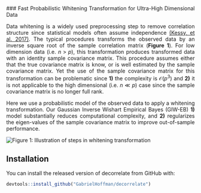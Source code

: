 
<!-- README.md is generated from README.Rmd. Please edit that file -->
<!-- badges: start -->
<!-- badges: end -->

<br>
<br>
<div style="text-align: justify">
### Fast Probabilistic Whitening Transformation for Ultra-High Dimensional Data

Data whitening is a widely used preprocessing step to remove correlation
structure since statistical models often assume independence [(Kessy, et
al. 2017)](https://doi.org/10.1080/00031305.2016.1277159). The typical
procedures transforms the observed data by an inverse square root of the
sample correlation matrix (**Figure 1**). For low dimension data
(i.e. *n* \> *p*), this transformation produces transformed data with an
identity sample covariance matrix. This procedure assumes either that
the true covariance matrix is know, or is well estimated by the sample
covariance matrix. Yet the use of the sample covariance matrix for this
transformation can be problematic since **1)** the complexity is
𝒪(*p*<sup>3</sup>) and **2)** it is not applicable to the high
dimensional (i.e. *n* ≪ *p*) case since the sample covariance matrix is
no longer full rank.

Here we use a probabilistic model of the observed data to apply a
whitening transformation. Our Gaussian Inverse Wishart Empirical Bayes
(GIW-EB) **1)** model substantially reduces computational complexity,
and **2)** regularizes the eigen-values of the sample covariance matrix
to improve out-of-sample performance.
</div>

![**Figure 1:** Illustration of steps in whitening
transformation](man/figures/README-run.examples-1.png)

## Installation

You can install the released version of decorrelate from GitHub with:

``` r
devtools::install_github("GabrielHoffman/decorrelate")
```
